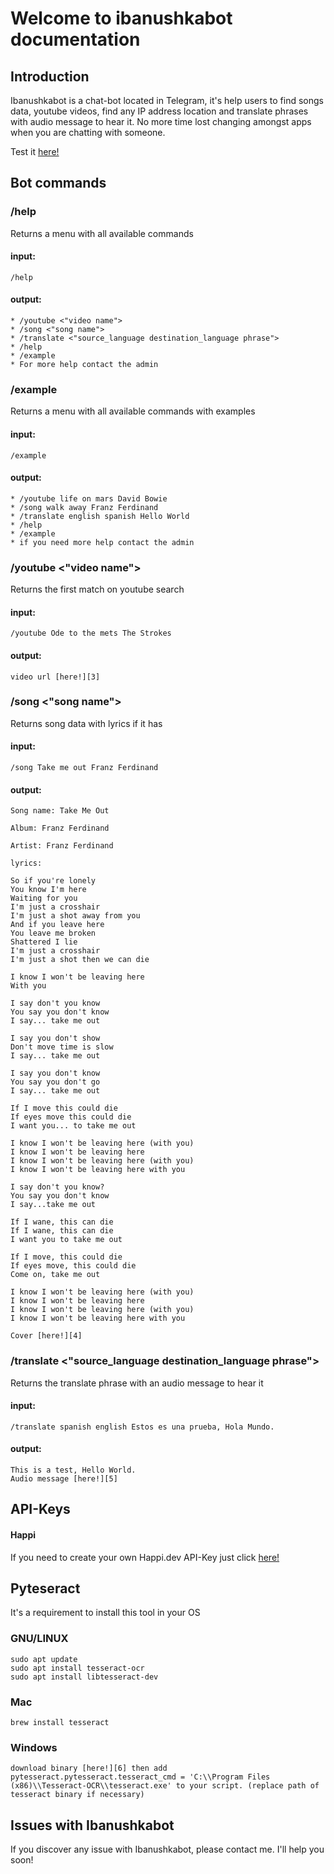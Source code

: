 # Welcome to ibanushkabot documentation

## Introduction

Ibanushkabot is a chat-bot located in Telegram, it's help users to find songs data, youtube videos, find any IP address location and translate phrases with audio message to hear it. No more time lost changing amongst apps when you are chatting with someone.

Test it [here!][1]

## Bot commands

### /help
Returns a menu with all available commands
#### input: 
```
/help
```
#### output:
```
* /youtube <"video name">
* /song <"song name">
* /translate <"source_language destination_language phrase">
* /help
* /example
* For more help contact the admin
```

### /example
Returns a menu with all available commands with examples
#### input: 
```
/example
```
#### output:
```
* /youtube life on mars David Bowie
* /song walk away Franz Ferdinand
* /translate english spanish Hello World
* /help
* /example
* if you need more help contact the admin
```

### /youtube <"video name">
Returns the first match on youtube search
#### input: 
```
/youtube Ode to the mets The Strokes
```
#### output:
```
video url [here!][3]
```
### /song <"song name">
Returns song data with lyrics if it has
#### input:
```
/song Take me out Franz Ferdinand
```
#### output:
```
Song name: Take Me Out

Album: Franz Ferdinand

Artist: Franz Ferdinand

lyrics:

So if you're lonely
You know I'm here
Waiting for you
I'm just a crosshair
I'm just a shot away from you
And if you leave here
You leave me broken
Shattered I lie
I'm just a crosshair
I'm just a shot then we can die

I know I won't be leaving here
With you

I say don't you know
You say you don't know
I say... take me out

I say you don't show
Don't move time is slow
I say... take me out

I say you don't know
You say you don't go
I say... take me out

If I move this could die
If eyes move this could die
I want you... to take me out

I know I won't be leaving here (with you)
I know I won't be leaving here
I know I won't be leaving here (with you)
I know I won't be leaving here with you

I say don't you know?
You say you don't know
I say...take me out

If I wane, this can die
If I wane, this can die
I want you to take me out

If I move, this could die
If eyes move, this could die
Come on, take me out

I know I won't be leaving here (with you)
I know I won't be leaving here
I know I won't be leaving here (with you)
I know I won't be leaving here with you

Cover [here!][4]
```
### /translate <"source_language destination_language phrase">
Returns the translate phrase with an audio message to hear it
#### input:
```
/translate spanish english Estos es una prueba, Hola Mundo.
```
#### output:
```
This is a test, Hello World.
Audio message [here!][5]
```

## API-Keys

#### Happi
If you need to create your own Happi.dev API-Key just click [here!][2]

## Pyteseract

It's a requirement to install this tool in your OS

### GNU/LINUX
```
sudo apt update
sudo apt install tesseract-ocr
sudo apt install libtesseract-dev
```
### Mac
```
brew install tesseract
```
### Windows
```
download binary [here!][6] then add pytesseract.pytesseract.tesseract_cmd = 'C:\\Program Files (x86)\\Tesseract-OCR\\tesseract.exe' to your script. (replace path of tesseract binary if necessary)
```

## Issues with Ibanushkabot

If you discover any issue with Ibanushkabot, please contact me. I'll help you soon!

[1]: https://t.me/Ibanushkabot
[2]: https://happi.dev
[3]: https://www.youtube.com/watch?v=BjC0KUxiMhc
[4]: https://ia800706.us.archive.org/29/items/mbid-462210cb-c90c-38f9-8fcf-1a04d7c86729/mbid-462210cb-c90c-38f9-8fcf-1a04d7c86729-4776442757_thumb500.jpg
[5]: https://translate.google.com/translate_tts?ie=UTF-8&q=This%20is%20a%20test%2C%20Hello%20World.%20&tl=en-us&client=tw-ob&idx=0
[6]: https://github.com/UB-Mannheim/tesseract/wiki
